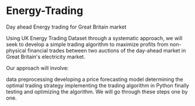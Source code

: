 # Energy-Trading


Day ahead Energy trading for Great Britain market

Using UK Energy Trading Dataset through a systematic approach, we will seek to develop a simple trading algorithm to maximize profits from non-physical financial trades between two auctions of the day-ahead market in Great Britain's electricity market.

Our approach will involve:

data preprocessing
developing a price forecasting model
determining the optimal trading strategy
implementing the trading algorithm in Python
finally testing and optimizing the algorithm.
We will go through these steps one by one.


